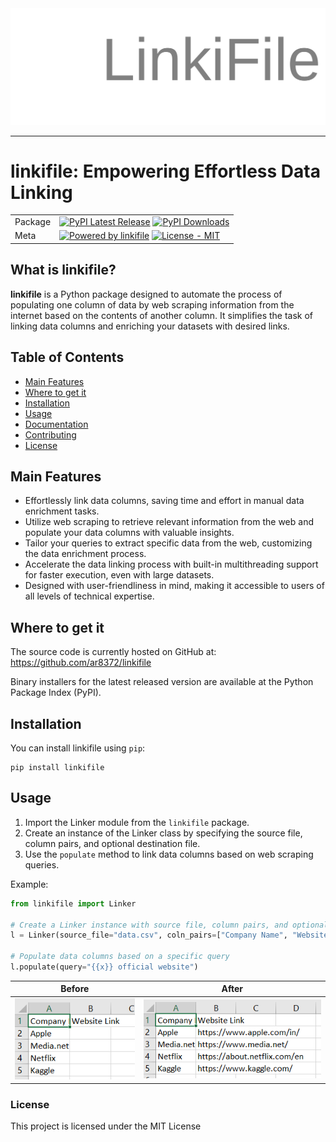 <div align="center">
  <img src="static/img/linkifile_logo.svg"><br>
</div>

-----------------

# linkifile: Empowering Effortless Data Linking

| | |
| --- | --- |
| Package | [![PyPI Latest Release](https://img.shields.io/pypi/v/linkifile.svg)](https://pypi.org/project/linkifile/) [![PyPI Downloads](https://img.shields.io/pypi/dm/linkifile.svg?label=PyPI%20downloads)](https://pypi.org/project/linkifile/) |
| Meta | [![Powered by linkifile](https://img.shields.io/badge/powered%20by-linkifile-orange.svg?style=flat&colorA=E1523D&colorB=007D8A)](https://yourwebsite.com) [![License - MIT](https://img.shields.io/pypi/l/linkifile.svg)](https://github.com/ar8372/linkifile/blob/main/LICENSE) |

## What is linkifile?

**linkifile** is a Python package designed to automate the process of populating one column of data by web scraping information from the internet based on the contents of another column. It simplifies the task of linking data columns and enriching your datasets with desired links.

## Table of Contents

- [Main Features](#main-features)
- [Where to get it](#where-to-get-it)
- [Installation](#installation)
- [Usage](#usage)
- [Documentation](#documentation)
- [Contributing](#contributing)
- [License](#license)

## Main Features

- Effortlessly link data columns, saving time and effort in manual data enrichment tasks.
- Utilize web scraping to retrieve relevant information from the web and populate your data columns with valuable insights.
- Tailor your queries to extract specific data from the web, customizing the data enrichment process.
- Accelerate the data linking process with built-in multithreading support for faster execution, even with large datasets.
- Designed with user-friendliness in mind, making it accessible to users of all levels of technical expertise.

## Where to get it
The source code is currently hosted on GitHub at: https://github.com/ar8372/linkifile

Binary installers for the latest released version are available at the Python Package Index (PyPI).

## Installation

You can install linkifile using `pip`:

```
pip install linkifile
```
## Usage

1. Import the Linker module from the `linkifile` package.
2. Create an instance of the Linker class by specifying the source file, column pairs, and optional destination file.
3. Use the `populate` method to link data columns based on web scraping queries.

Example:

```python
from linkifile import Linker

# Create a Linker instance with source file, column pairs, and optional destination file
l = Linker(source_file="data.csv", coln_pairs=["Company Name", "Website Link"])

# Populate data columns based on a specific query
l.populate(query="{{x}} official website")
```
Before             |  After
:-------------------------:|:-------------------------:
![](static/img/input_file.png)  |  ![](static/img/output_file.png)

### License

This project is licensed under the MIT License
